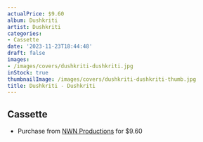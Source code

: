 ```yaml
---
actualPrice: $9.60
album: Dushkriti
artist: Dushkriti
categories:
- Cassette
date: '2023-11-23T18:44:48'
draft: false
images:
- /images/covers/dushkriti-dushkriti.jpg
inStock: true
thumbnailImage: /images/covers/dushkriti-dushkriti-thumb.jpg
title: Dushkriti - Dushkriti
---
```


## Cassette
* Purchase from [NWN Productions](http://shop.nwnprod.com/index.php?route=product/product&path=73&product_id=20475&sort=pd.name&order=ASC) for $9.60
